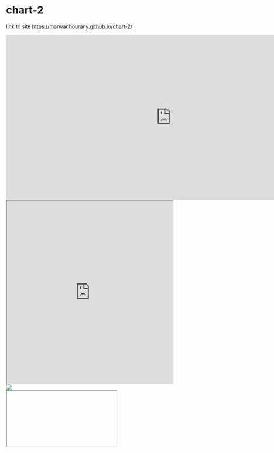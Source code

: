 # chart-2

link to site 
 https://marwanhourany.github.io/chart-2/
 
 
<iframe width="900" height="450" src="https://datastudio.google.com/embed/reporting/430e314a-83e2-4d65-b443-87a0de8fcf4a/page/pWIJB" frameborder="0" style="border:0" allowfullscreen></iframe>
 
 <iframe src="https://public.tableau.com/views/CTSchoolDistrictsbyIncomeandGradeLevels2009-13/Sheet1?:showVizHome=no&:embed=true" width="90%" height="500"></iframe>

 


 
 <div class='tableauPlaceholder' id='viz1584730700051' style='position: relative'><noscript><a href='#'><img alt=' ' src='https:&#47;&#47;public.tableau.com&#47;static&#47;images&#47;St&#47;StudentSleepDeficit-MakeoverMondayWeek9&#47;SleepDeficit&#47;1_rss.png' style='border: none' /></a></noscript><object class='tableauViz'  style='display:none;'><param name='host_url' value='https%3A%2F%2Fpublic.tableau.com%2F' /> <param name='embed_code_version' value='3' /> <param name='site_root' value='' /><param name='name' value='StudentSleepDeficit-MakeoverMondayWeek9&#47;SleepDeficit' /><param name='tabs' value='no' /><param name='toolbar' value='yes' /><param name='static_image' value='https:&#47;&#47;public.tableau.com&#47;static&#47;images&#47;St&#47;StudentSleepDeficit-MakeoverMondayWeek9&#47;SleepDeficit&#47;1.png' /> <param name='animate_transition' value='yes' /><param name='display_static_image' value='yes' /><param name='display_spinner' value='yes' /><param name='display_overlay' value='yes' /><param name='display_count' value='yes' /></object></div>                <script type='text/javascript'>                    var divElement = document.getElementById('viz1584730700051');                    var vizElement = divElement.getElementsByTagName('object')[0];                    vizElement.style.width='950px';vizElement.style.height='777px';                    var scriptElement = document.createElement('script');                    scriptElement.src = 'https://public.tableau.com/javascripts/api/viz_v1.js';                    vizElement.parentNode.insertBefore(scriptElement, vizElement);                </script>


<iframe> src:"https://public.tableau.com/views/ForbesHighestPaidAthletes1990-2019/ForbesHighestPaidAthletes1990-2019?:display_count=n&:origin=viz_share_link"</iframe>
